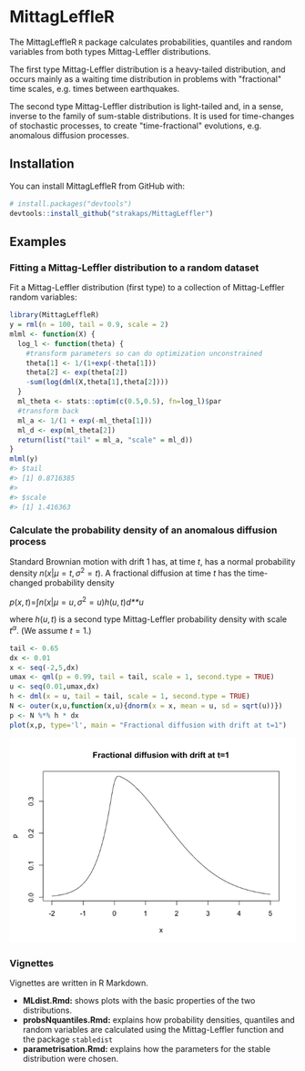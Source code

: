 
<!-- README.md is generated from README.Rmd. Please edit that file -->
MittagLeffleR
=============

The MittagLeffleR `R` package calculates probabilities, quantiles and random variables from both types Mittag-Leffler distributions.

The first type Mittag-Leffler distribution is a heavy-tailed distribution, and occurs mainly as a waiting time distribution in problems with "fractional" time scales, e.g. times between earthquakes.

The second type Mittag-Leffler distribution is light-tailed and, in a sense, inverse to the family of sum-stable distributions. It is used for time-changes of stochastic processes, to create "time-fractional" evolutions, e.g. anomalous diffusion processes.

Installation
------------

You can install MittagLeffleR from GitHub with:

``` r
# install.packages("devtools")
devtools::install_github("strakaps/MittagLeffler")
```

Examples
--------

### Fitting a Mittag-Leffler distribution to a random dataset

Fit a Mittag-Leffler distribution (first type) to a collection of Mittag-Leffler random variables:

``` r
library(MittagLeffleR)
y = rml(n = 100, tail = 0.9, scale = 2)
mlml <- function(X) {
  log_l <- function(theta) {
    #transform parameters so can do optimization unconstrained
    theta[1] <- 1/(1+exp(-theta[1]))
    theta[2] <- exp(theta[2])
    -sum(log(dml(X,theta[1],theta[2])))
  }
  ml_theta <- stats::optim(c(0.5,0.5), fn=log_l)$par
  #transform back
  ml_a <- 1/(1 + exp(-ml_theta[1]))
  ml_d <- exp(ml_theta[2])
  return(list("tail" = ml_a, "scale" = ml_d))
}
mlml(y)
#> $tail
#> [1] 0.8716385
#> 
#> $scale
#> [1] 1.416363
```

### Calculate the probability density of an anomalous diffusion process

Standard Brownian motion with drift 1 has, at time *t*, has a normal probability density *n*(*x*|*μ* = *t*, *σ*<sup>2</sup> = *t*). A fractional diffusion at time *t* has the time-changed probability density

*p*(*x*, *t*)=∫*n*(*x*|*μ* = *u*, *σ*<sup>2</sup> = *u*)*h*(*u*, *t*)*d**u*

where *h*(*u*, *t*) is a second type Mittag-Leffler probability density with scale *t*<sup>*α*</sup>. (We assume *t* = 1.)

``` r
tail <- 0.65
dx <- 0.01
x <- seq(-2,5,dx)
umax <- qml(p = 0.99, tail = tail, scale = 1, second.type = TRUE)
u <- seq(0.01,umax,dx)
h <- dml(x = u, tail = tail, scale = 1, second.type = TRUE)
N <- outer(x,u,function(x,u){dnorm(x = x, mean = u, sd = sqrt(u))})
p <- N %*% h * dx
plot(x,p, type='l', main = "Fractional diffusion with drift at t=1")
```

![](README-CTRW-limit-1.png)

### Vignettes

Vignettes are written in R Markdown.

-   **MLdist.Rmd:** shows plots with the basic properties of the two distributions.
-   **probsNquantiles.Rmd:** explains how probability densities, quantiles and random variables are calculated using the Mittag-Leffler function and the package `stabledist`
-   **parametrisation.Rmd:** explains how the parameters for the stable distribution were chosen.
